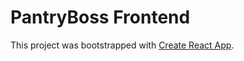 # PantryBoss Frontend

This project was bootstrapped with [Create React App](https://github.com/facebook/create-react-app).
